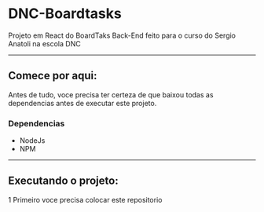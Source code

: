 # DNC-Boardtasks
Projeto em React do BoardTaks Back-End feito para o curso do Sergio Anatoli na escola DNC

-----------------------------------------------------------------------------------------

## Comece por aqui:
Antes de tudo, voce precisa ter certeza de que baixou todas as dependencias antes de executar este projeto.

### Dependencias
- NodeJs
- NPM

-----------------------------------------------------------------------------------------

## Executando o projeto:
1 Primeiro voce precisa colocar este repositorio